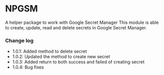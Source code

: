 # NPGSM
A helper package to work with Google Secret Manager
This module is able to create, update, read and delete secrets in Google Secret Manager.

### Change log
- 1.0.1: Added method to delete secret
- 1.0.2: Updated the method to create new secret
- 1.0.3: Added return to both success and failed of creating secret
- 1.0.4: Bug fixes

